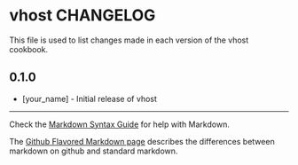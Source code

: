 vhost CHANGELOG
===============

This file is used to list changes made in each version of the vhost cookbook.

0.1.0
-----
- [your_name] - Initial release of vhost

- - -
Check the [Markdown Syntax Guide](http://daringfireball.net/projects/markdown/syntax) for help with Markdown.

The [Github Flavored Markdown page](http://github.github.com/github-flavored-markdown/) describes the differences between markdown on github and standard markdown.
